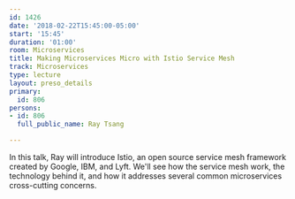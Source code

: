 ```yaml
---
id: 1426
date: '2018-02-22T15:45:00-05:00'
start: '15:45'
duration: '01:00'
room: Microservices
title: Making Microservices Micro with Istio Service Mesh
track: Microservices
type: lecture
layout: preso_details
primary:
  id: 806
persons:
- id: 806
  full_public_name: Ray Tsang

---
```

In this talk, Ray will introduce Istio, an open source service mesh framework created by Google, IBM, and Lyft. We'll see how the service mesh work, the technology behind it, and how it addresses several common microservices cross-cutting concerns.
